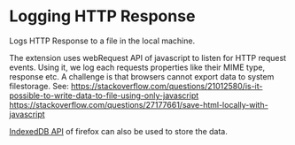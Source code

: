 # Logging HTTP Response

Logs HTTP Response to a file in the local machine.

The extension uses webRequest API of javascript to listen for
HTTP request events. Using it, we log each requests properties
like their MIME type, response etc. A challenge is that browsers
cannot export data to system filestorage. See:
https://stackoverflow.com/questions/21012580/is-it-possible-to-write-data-to-file-using-only-javascript
https://stackoverflow.com/questions/27177661/save-html-locally-with-javascript

[IndexedDB API](https://developer.mozilla.org/en-US/docs/Web/API/IndexedDB_API) of
firefox can also be used to store the data.

